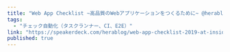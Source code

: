 ```yaml
---
title: "Web App Checklist ~高品質のWebアプリケーションをつくるために~ @herablog @tokimariri"
tags:
  - "チェック自動化（タスクランナー、CI、E2E）"
link: "https://speakerdeck.com/herablog/web-app-checklist-2019-at-inside-frontend"
published: true
---
```

